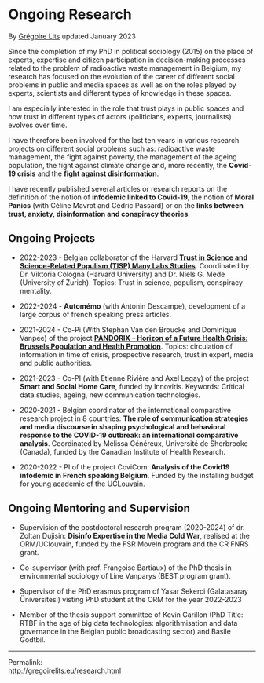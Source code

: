 # Ongoing Research

By [Grégoire Lits](file:///C:/Users/glits/Dropbox/Partage%20mac%20pc%20linux/Site%20Web%20gregoirelits.eu/index.html) updated January 2023

Since the completion of my PhD in political sociology (2015) on the place of experts, expertise and citizen participation in decision-making processes related to the problem of radioactive waste management in Belgium, my research has focused on the evolution of the career of different social problems in public and media spaces as well as on the roles played by experts, scientists and different types of knowledge in these spaces.

I am especially interested in the role that trust plays in public spaces and how trust in different types of actors (politicians, experts, journalists) evolves over time.

I have therefore been involved for the last ten years in various research projects on different social problems such as: radioactive waste management, the fight against poverty, the management of the ageing population, the fight against climate change and, more recently, the **Covid-19 crisis** and the **fight against disinformation**.

I have recently published several articles or research reports on the definition of the notion of **infodemic linked to Covid-19**, the notion of **Moral Panics** (with Céline Mavrot and Cédric Passard) or on the **links between trust, anxiety, disinformation and conspiracy theories**.

## Ongoing Projects

* 2022-2023 - Belgian collaborator of the Harvard **[Trust in Science and Science-Related Populism (TISP) Many Labs Studies](https://projects.iq.harvard.edu/manylabstrustinscience)**. Coordinated by Dr. Viktoria Cologna (Harvard University) and Dr. Niels G. Mede (University of Zurich). Topics: Trust in science, populism, conspiracy mentality.
    
* 2022-2024 - **Automémo** (with Antonin Descampe), development of a large corpus of french speaking press articles.
    
* 2021-2024 - Co-Pi (With Stephan Van den Broucke and Dominique Vanpee) of the project **[PANDORIX – Horizon of a Future Health Crisis: Brussels Population and Health Promotion](https://www.pandorix.be/)**. Topics: circulation of information in time of crisis, prospective research, trust in expert, media and public authorities.
    
* 2021-2023 - Co-PI (with Etienne Rivière and Axel Legay) of the project **Smart and Social Home Care**, funded by Innoviris. Keywords: Critical data studies, ageing, new communication technologies.
    
* 2020-2021 - Belgian coordinator of the international comparative research project in 8 countries: **The role of communication strategies and media discourse in shaping psychological and behavioral response to the COVID-19 outbreak: an international comparative analysis**. Coordinated by Mélissa Généreux, Université de Sherbrooke (Canada), funded by the Canadian Institute of Health Research.
    
* 2020-2022 - PI of the project CoviCom: **Analysis of the Covid19 infodemic in French speaking Belgium**. Funded by the installing budget for young academic of the UCLouvain.
    

## Ongoing Mentoring and Supervision

* Supervision of the postdoctoral research program (2020-2024) of dr. Zoltan Dujisin: **Disinfo Expertise in the Media Cold War**, realised at the ORM/UClouvain, funded by the FSR MoveIn program and the CR FNRS grant.
    
* Co-supervisor (with prof. Françoise Bartiaux) of the PhD thesis in environmental sociology of Line Vanparys (BEST program grant).
    
* Supervisor of the PhD erasmus program of Yasar Sekerci (Galatasaray Üniversitesi) visting PhD student at the ORM for the year 2022-2023
    
* Member of the thesis support committee of Kevin Carillon (PhD Title: RTBF in the age of big data technologies: algorithmisation and data governance in the Belgian public broadcasting sector) and Basile Godtbil.
    

---

Permalink:  
http://gregoirelits.eu/research.html